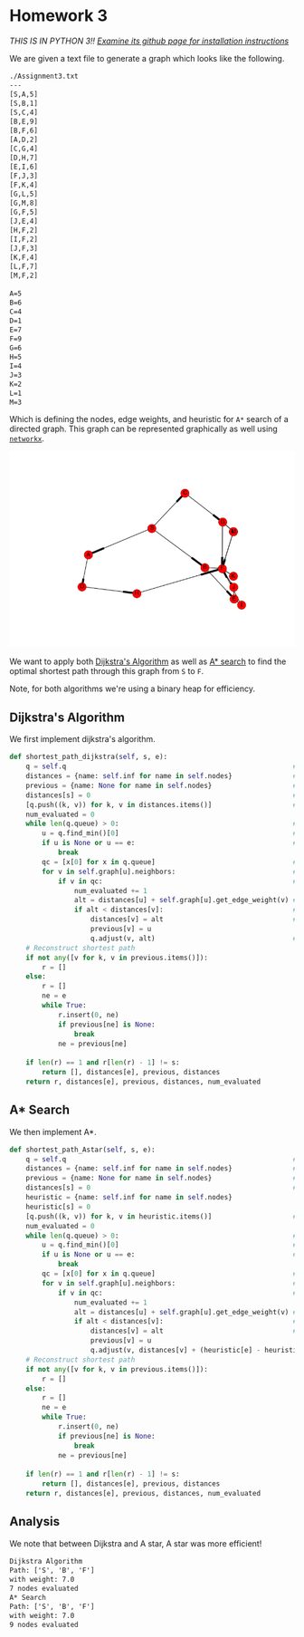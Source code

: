# Homework 3

*THIS IS IN PYTHON 3!! [Examine its github page for installation
instructions](https://github.com/willzfarmer/CSCI3202)*

We are given a text file to generate a graph which looks like the following.

```
./Assignment3.txt
---
[S,A,5]
[S,B,1]
[S,C,4]
[B,E,9]
[B,F,6]
[A,D,2]
[C,G,4]
[D,H,7]
[E,I,6]
[F,J,3]
[F,K,4]
[G,L,5]
[G,M,8]
[G,F,5]
[J,E,4]
[H,F,2]
[I,F,2]
[J,F,3]
[K,F,4]
[L,F,7]
[M,F,2]

A=5
B=6
C=4
D=1
E=7
F=9
G=6
H=5
I=4
J=3
K=2
L=1
M=3
```

Which is defining the nodes, edge weights, and heuristic for `A*` search of a
directed graph. This graph can be represented graphically as well using
[`networkx`](https://networkx.github.io).

![png](./graph.png)

We want to apply both [Dijkstra's
Algorithm](https://en.wikipedia.org/wiki/Dijkstra%27s_algorithm) as well as
[A* search](https://en.wikipedia.org/wiki/A*_search_algorithm) to find the
optimal shortest path through this graph from `S` to `F`.

Note, for both algorithms we're using a binary heap for efficiency.

## Dijkstra's Algorithm

We first implement dijkstra's algorithm.

```python
def shortest_path_dijkstra(self, s, e):
    q = self.q                                                        # setup queue
    distances = {name: self.inf for name in self.nodes}               # set distances
    previous = {name: None for name in self.nodes}                    # Establish previous: [None, ...]
    distances[s] = 0                                                  # Set source distance as zero
    [q.push((k, v)) for k, v in distances.items()]                    # add everything to minheap
    num_evaluated = 0
    while len(q.queue) > 0:                                           # while we have things to look for
        u = q.find_min()[0]                                           # find the smallest weight so far
        if u is None or u == e:                                       # if one doesn't exist, or we're at the end, we're done
            break
        qc = [x[0] for x in q.queue]                                  # everything in queue
        for v in self.graph[u].neighbors:                             # examine neighbors of u
            if v in qc:                                               # if we haven't looked at this neighbor yet
                num_evaluated += 1
                alt = distances[u] + self.graph[u].get_edge_weight(v) # what's its distance?
                if alt < distances[v]:                                # if this distance is smaller than encountered so far
                    distances[v] = alt                                # set to current
                    previous[v] = u
                    q.adjust(v, alt)                                  # adjust minheap
    # Reconstruct shortest path
    if not any([v for k, v in previous.items()]):
        r = []
    else:
        r = []
        ne = e
        while True:
            r.insert(0, ne)
            if previous[ne] is None:
                break
            ne = previous[ne]

    if len(r) == 1 and r[len(r) - 1] != s:
        return [], distances[e], previous, distances
    return r, distances[e], previous, distances, num_evaluated
```

## A* Search

We then implement A*.

```python
def shortest_path_Astar(self, s, e):
    q = self.q                                                        # setup queue
    distances = {name: self.inf for name in self.nodes}               # set distances
    previous = {name: None for name in self.nodes}                    # Establish previous: [None, ...]
    distances[s] = 0                                                  # Set source distance as zero
    heuristic = {name: self.inf for name in self.nodes}
    heuristic[s] = 0
    [q.push((k, v)) for k, v in heuristic.items()]                    # add everything to minheap by heuristic
    num_evaluated = 0
    while len(q.queue) > 0:                                           # while we have things to look for
        u = q.find_min()[0]                                           # find the smallest weight so far
        if u is None or u == e:                                       # if one doesn't exist, or we're at the end, we're done
            break
        qc = [x[0] for x in q.queue]                                  # everything in queue
        for v in self.graph[u].neighbors:                             # examine neighbors of u
            if v in qc:                                               # if we haven't looked at this neighbor yet
                num_evaluated += 1
                alt = distances[u] + self.graph[u].get_edge_weight(v) # what's its distance?
                if alt < distances[v]:                                # if this distance is smaller than encountered so far
                    distances[v] = alt                                # set to current
                    previous[v] = u
                    q.adjust(v, distances[v] + (heuristic[e] - heuristic[v]))                                  # adjust minheap
    # Reconstruct shortest path
    if not any([v for k, v in previous.items()]):
        r = []
    else:
        r = []
        ne = e
        while True:
            r.insert(0, ne)
            if previous[ne] is None:
                break
            ne = previous[ne]

    if len(r) == 1 and r[len(r) - 1] != s:
        return [], distances[e], previous, distances
    return r, distances[e], previous, distances, num_evaluated
```

## Analysis

We note that between Dijkstra and A star, A star was more efficient!

```
Dijkstra Algorithm
Path: ['S', 'B', 'F']
with weight: 7.0
7 nodes evaluated
A* Search
Path: ['S', 'B', 'F']
with weight: 7.0
9 nodes evaluated
```
